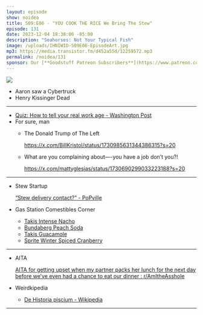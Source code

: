 ```yaml
---
layout: episode
show: noidea
title: S09:E06 - "YOU COOK THE RICE We Bring The Stew"
episode: 131
date: 2023-12-04 18:30:00 -05:00
description: "Seahorses: Not Your Typical Fish"
image: /uploads/IHNIWID-S09E06-EpisodeArt.jpg
mp3: https://media.transistor.fm/d452a55d/12259572.mp3
permalink: /noidea/131
sponsor: Our [**Goodstuff Patreon Subscribers**](https://www.patreon.com/goodstuff "Goodstuff on Patreon") and listeners just like you! Support your favorite podcasts directly to get access to the discord and more.
---
```


![](/uploads/IHNIWID-S09E06-EpisodeArt.jpg)

- Aaron saw a Cybertruck
- Henry Kissinger Dead

---

- [Quiz: How to tell your real work age - Washington Post](https://www.washingtonpost.com/technology/interactive/2023/gen-z-boomers-office-lingo-slang/?pwapi_token=eyJ0eXAiOiJKV1QiLCJhbGciOiJIUzI1NiJ9.eyJyZWFzb24iOiJnaWZ0IiwibmJmIjoxNzAwNTQyODAwLCJpc3MiOiJzdWJzY3JpcHRpb25zIiwiZXhwIjoxNzAxOTI1MTk5LCJpYXQiOjE3MDA1NDI4MDAsImp0aSI6IjQ4ODk0YzNlLTkyNGEtNGUxYi04Nzk3LTNlMzVmMGZjZTQwNiIsInVybCI6Imh0dHBzOi8vd3d3Lndhc2hpbmd0b25wb3N0LmNvbS90ZWNobm9sb2d5L2ludGVyYWN0aXZlLzIwMjMvZ2VuLXotYm9vbWVycy1vZmZpY2UtbGluZ28tc2xhbmcvIn0.rz4H4J9Labk2rJTYsFIjC7pUhUOI91uStu2qC2FIy00&itid=gfta)
- For sure, man
    - The Donald Trump of The Left
        
        https://x.com/BillKristol/status/1730985631344386315?s=20
        
    - What are you complaining about—-you have a job don’t you?!
        
        https://x.com/mattyglesias/status/1730690299033223188?s=20
        

---

- Stew Startup
    
    [“Stew delivery contact?” - PoPville](https://www.popville.com/2023/11/stew-delivery-contact/?fbclid=PAAaa58JEbGsY2Yigq79ShTBT_MW69lfp4tina5EB6NftCbfZk1M0nZ298uek_aem_AftSjDSgnH8nWZa0_SGP_gWNSsGFcUi-tcCdYN3U6trZhWJLMMRnWlaTgWX5e0dmpcI)
    
- Gas Station Comestibles Corner
    - [Takis Intense Nacho](https://snacksterusa.com/products/copy-of-takis-intense-nacho-24-7-oz-party-size-limited-time)
    - [Bundaberg Peach Soda](https://www.bundaberg.com/en-us/brew/peach/)
    - [Takis Guacamole](https://sporked.com/article/guacamole-takis/)
    - [Sprite Winter Spiced Cranberry](https://www.coca-cola.com/us/en/brands/sprite/products)

---

- AITA
    
    [AITA for getting upset when my partner packs her lunch for the next day before we’ve even had a chance to eat our dinner : r/AmItheAsshole](https://www.reddit.com/r/AmItheAsshole/comments/17zv42k/aita_for_getting_upset_when_my_partner_packs_her/)
    
- Weirdkipedia
    - [De Historia piscium - Wikipedia](https://en.wikipedia.org/wiki/De_Historia_piscium)

---